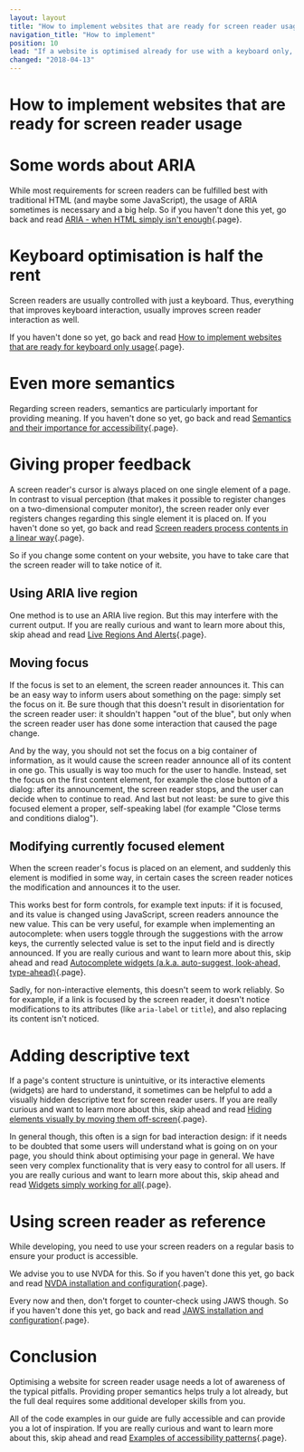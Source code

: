 ```yaml
---
layout: layout
title: "How to implement websites that are ready for screen reader usage"
navigation_title: "How to implement"
position: 10
lead: "If a website is optimised already for use with a keyboard only, it will also work in many respects with a screen reader. Still, some close attention needs to be paid, especially regarding semantics and custom interactivity."
changed: "2018-04-13"
---
```


# How to implement websites that are ready for screen reader usage

# Some words about ARIA

While most requirements for screen readers can be fulfilled best with traditional HTML (and maybe some JavaScript), the usage of ARIA sometimes is necessary and a big help. So if you haven't done this yet, go back and read [ARIA - when HTML simply isn't enough](/knowledge/aria){.page}.

# Keyboard optimisation is half the rent

Screen readers are usually controlled with just a keyboard. Thus, everything that improves keyboard interaction, usually improves screen reader interaction as well.

If you haven't done so yet, go back and read [How to implement websites that are ready for keyboard only usage](/knowledge/keyboard-only/how-to-implement){.page}.

# Even more semantics

Regarding screen readers, semantics are particularly important for providing meaning. If you haven't done so yet, go back and read [Semantics and their importance for accessibility](/knowledge/semantics){.page}.

# Giving proper feedback

A screen reader's cursor is always placed on one single element of a page. In contrast to visual perception (that makes it possible to register changes on a two-dimensional computer monitor), the screen reader only ever registers changes regarding this single element it is placed on. If you haven't done so yet, go back and read [Screen readers process contents in a linear way](/knowledge/desktop-screen-readers/linear-processing){.page}.

So if you change some content on your website, you have to take care that the screen reader will to take notice of it.

## Using ARIA live region

One method is to use an ARIA live region. But this may interfere with the current output. If you are really curious and want to learn more about this, skip ahead and read [Live Regions And Alerts](/examples/live-regions-and-alerts){.page}.

## Moving focus

If the focus is set to an element, the screen reader announces it. This can be an easy way to inform users about something on the page: simply set the focus on it. Be sure though that this doesn't result in disorientation for the screen reader user: it shouldn't happen "out of the blue", but only when the screen reader user has done some interaction that caused the page change.

And by the way, you should not set the focus on a big container of information, as it would cause the screen reader announce all of its content in one go. This usually is way too much for the user to handle. Instead, set the focus on the first content element, for example the close button of a dialog: after its announcement, the screen reader stops, and the user can decide when to continue to read. And last but not least: be sure to give this focused element a proper, self-speaking label (for example "Close terms and conditions dialog").

## Modifying currently focused element

When the screen reader's focus is placed on an element, and suddenly this element is modified in some way, in certain cases the screen reader notices the modification and announces it to the user.

This works best for form controls, for example text inputs: if it is focused, and its value is changed using JavaScript, screen readers announce the new value. This can be very useful, for example when implementing an autocomplete: when users toggle through the suggestions with the arrow keys, the currently selected value is set to the input field and is directly announced. If you are really curious and want to learn more about this, skip ahead and read [Autocomplete widgets (a.k.a. auto-suggest, look-ahead, type-ahead)](/examples/widgets/autocomplete-widgets-a-k-a-auto-suggest-look-ahead-type-ahead-){.page}.

Sadly, for non-interactive elements, this doesn't seem to work reliably. So for example, if a link is focused by the screen reader, it doesn't notice modifications to its attributes (like `aria-label` or `title`), and also replacing its content isn't noticed.

# Adding descriptive text

If a page's content structure is unintuitive, or its interactive elements (widgets) are hard to understand, it sometimes can be helpful to add a visually hidden descriptive text for screen reader users. If you are really curious and want to learn more about this, skip ahead and read [Hiding elements visually by moving them off-screen](/examples/hiding-elements/visually){.page}.

In general though, this often is a sign for bad interaction design: if it needs to be doubted that some users will understand what is going on on your page, you should think about optimising your page in general. We have seen very complex functionality that is very easy to control for all users. If you are really curious and want to learn more about this, skip ahead and read [Widgets simply working for all](/knowledge/semantics/widgets){.page}.

# Using screen reader as reference

While developing, you need to use your screen readers on a regular basis to ensure your product is accessible.

We advise you to use NVDA for this. So if you haven't done this yet, go back and read [NVDA installation and configuration](/setup/screen-readers/nvda){.page}.

Every now and then, don't forget to counter-check using JAWS though. So if you haven't done this yet, go back and read [JAWS installation and configuration](/setup/screen-readers/jaws){.page}.

# Conclusion

Optimising a website for screen reader usage needs a lot of awareness of the typical pitfalls. Providing proper semantics helps truly a lot already, but the full deal requires some additional developer skills from you.

All of the code examples in our guide are fully accessible and can provide you a lot of inspiration. If you are really curious and want to learn more about this, skip ahead and read [Examples of accessibility patterns](/examples){.page}.